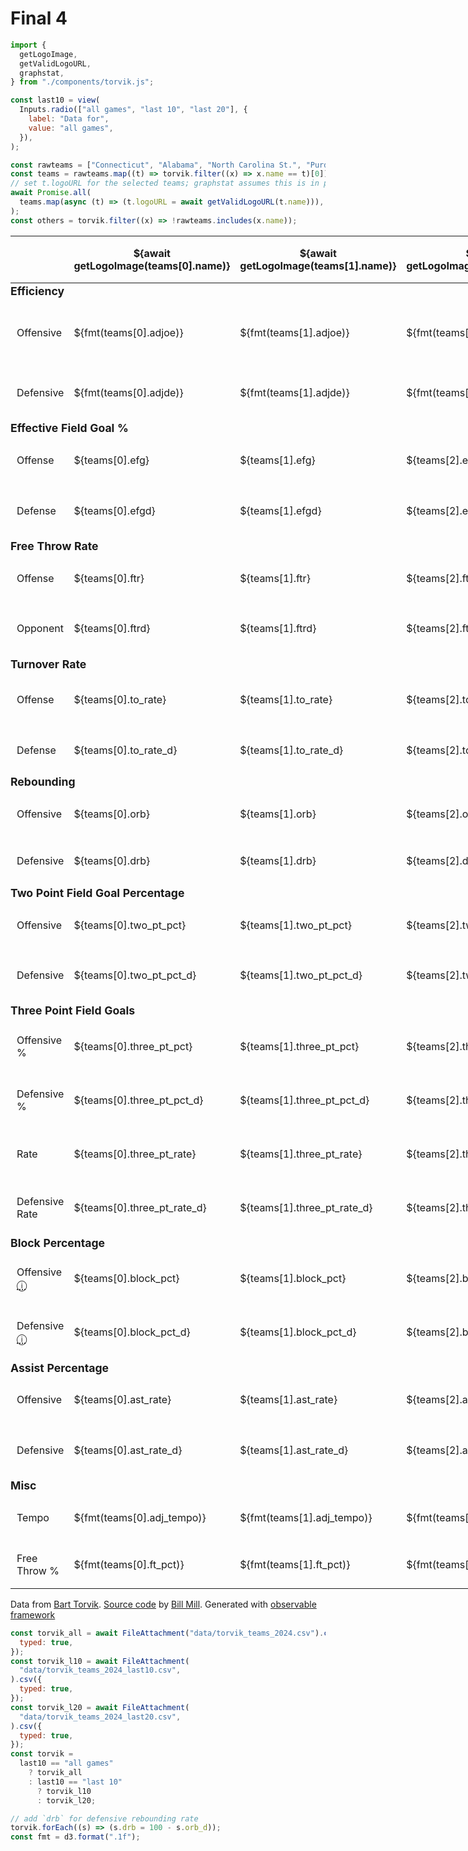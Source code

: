 # Final 4

```js
import {
  getLogoImage,
  getValidLogoURL,
  graphstat,
} from "./components/torvik.js";
```

<style>
table { min-width: 800px }
td { vertical-align: middle }
tr { height: 75px; padding-left: 10px }
tr td:first-child { 
  padding-left: 10px;
  width: 90px;
}
tr.sep {
  height: 25px;
  font-size: 1.1rem;
  font-weight: bold;
  border-bottom: none;
  margin-left: 0px;
}
tr.sep td:first-child { 
  padding-left: 0px;
}
abbr {
  cursor: pointer;
}
</style>

```js
const last10 = view(
  Inputs.radio(["all games", "last 10", "last 20"], {
    label: "Data for",
    value: "all games",
  }),
);
```

```js
const rawteams = ["Connecticut", "Alabama", "North Carolina St.", "Purdue"];
const teams = rawteams.map((t) => torvik.filter((x) => x.name == t)[0]);
// set t.logoURL for the selected teams; graphstat assumes this is in place
await Promise.all(
  teams.map(async (t) => (t.logoURL = await getValidLogoURL(t.name))),
);
const others = torvik.filter((x) => !rawteams.includes(x.name));
```

<table>
  <thead>
    <th></th>
    <th>${await getLogoImage(teams[0].name)}</th>
    <th>${await getLogoImage(teams[1].name)}</th>
    <th>${await getLogoImage(teams[2].name)}</th>
    <th>${await getLogoImage(teams[3].name)}</th>
    <th></th>
  </thead>
  <tr class="sep"><td colspan=4>Efficiency</td></tr>
  <tr>
    <td>Offensive</td>
    <td>${fmt(teams[0].adjoe)}</td>
    <td>${fmt(teams[1].adjoe)}</td>
    <td>${fmt(teams[2].adjoe)}</td>
    <td>${fmt(teams[3].adjoe)}</td>
    <td>${graphstat(torvik, teams, others, "adjoe", { labelAverage: true })}</td>
  </tr>
  <tr>
    <td>Defensive</td>
    <td>${fmt(teams[0].adjde)}</td>
    <td>${fmt(teams[1].adjde)}</td>
    <td>${fmt(teams[2].adjde)}</td>
    <td>${fmt(teams[3].adjde)}</td>
    <td>${graphstat(torvik, teams, others, "adjde", { reverse: true })}</td>
  </tr>
  <tr class="sep"><td colspan=4>Effective Field Goal %</td></tr>
  <tr>
    <td>Offense</td>
    <td>${teams[0].efg}</td>
    <td>${teams[1].efg}</td>
    <td>${teams[2].efg}</td>
    <td>${teams[3].efg}</td>
    <td>${graphstat(torvik, teams, others, "efg", { })}</td>
  </tr>
  <tr>
    <td>Defense</td>
    <td>${teams[0].efgd}</td>
    <td>${teams[1].efgd}</td>
    <td>${teams[2].efgd}</td>
    <td>${teams[3].efgd}</td>
    <td>${graphstat(torvik, teams, others, "efgd", { reverse: true })}</td>
  </tr>
  <tr class="sep"><td colspan=4>Free Throw Rate</td></tr>
  <tr>
    <td>Offense</td>
    <td>${teams[0].ftr}</td>
    <td>${teams[1].ftr}</td>
    <td>${teams[2].ftr}</td>
    <td>${teams[3].ftr}</td>
    <td>${graphstat(torvik, teams, others, "ftr", { })}</td>
  </tr>
  <tr>
    <td>Opponent</td>
    <td>${teams[0].ftrd}</td>
    <td>${teams[1].ftrd}</td>
    <td>${teams[2].ftrd}</td>
    <td>${teams[3].ftrd}</td>
    <td>${graphstat(torvik, teams, others, "ftrd", { reverse: true })}</td>
  </tr>
  <tr class="sep"><td colspan=4>Turnover Rate</td></tr>
  <tr>
    <td>Offense</td>
    <td>${teams[0].to_rate}</td>
    <td>${teams[1].to_rate}</td>
    <td>${teams[2].to_rate}</td>
    <td>${teams[3].to_rate}</td>
    <td>${graphstat(torvik, teams, others, "to_rate", { reverse: true })}</td>
  </tr>
  <tr>
    <td>Defense</td>
    <td>${teams[0].to_rate_d}</td>
    <td>${teams[1].to_rate_d}</td>
    <td>${teams[2].to_rate_d}</td>
    <td>${teams[3].to_rate_d}</td>
    <td>${graphstat(torvik, teams, others, "to_rate_d", { })}</td>
  </tr>
  <tr class="sep"><td colspan=4>Rebounding</td></tr>
  <tr>
    <td>Offensive</td>
    <td>${teams[0].orb}</td>
    <td>${teams[1].orb}</td>
    <td>${teams[2].orb}</td>
    <td>${teams[3].orb}</td>
    <td>${graphstat(torvik, teams, others, "orb", { })}</td>
  </tr>
  <tr>
    <td>Defensive</td>
    <td>${teams[0].drb}</td>
    <td>${teams[1].drb}</td>
    <td>${teams[2].drb}</td>
    <td>${teams[3].drb}</td>
    <td>${graphstat(torvik, teams, others, "drb", { })}</td>
  </tr>
  <tr class="sep"><td colspan=6>Two Point Field Goal Percentage</td></tr>
  <tr>
    <td>Offensive</td>
    <td>${teams[0].two_pt_pct}</td>
    <td>${teams[1].two_pt_pct}</td>
    <td>${teams[2].two_pt_pct}</td>
    <td>${teams[3].two_pt_pct}</td>
    <td>${graphstat(torvik, teams, others, "two_pt_pct", { })}</td>
  </tr>
  <tr>
    <td>Defensive</td>
    <td>${teams[0].two_pt_pct_d}</td>
    <td>${teams[1].two_pt_pct_d}</td>
    <td>${teams[2].two_pt_pct_d}</td>
    <td>${teams[3].two_pt_pct_d}</td>
    <td>${graphstat(torvik, teams, others, "two_pt_pct_d", { reverse: true })}</td>
  </tr>
  <tr class="sep"><td colspan=4>Three Point Field Goals</td></tr>
  <tr>
    <td>Offensive %</td>
    <td>${teams[0].three_pt_pct}</td>
    <td>${teams[1].three_pt_pct}</td>
    <td>${teams[2].three_pt_pct}</td>
    <td>${teams[3].three_pt_pct}</td>
    <td>${graphstat(torvik, teams, others, "three_pt_pct", { })}</td>
  </tr>
  <tr>
    <td>Defensive %</td>
    <td>${teams[0].three_pt_pct_d}</td>
    <td>${teams[1].three_pt_pct_d}</td>
    <td>${teams[2].three_pt_pct_d}</td>
    <td>${teams[3].three_pt_pct_d}</td>
    <td>${graphstat(torvik, teams, others, "three_pt_pct_d", { reverse: true })}</td>
  </tr>
  <tr>
    <td>Rate</td>
    <td>${teams[0].three_pt_rate}</td>
    <td>${teams[1].three_pt_rate}</td>
    <td>${teams[2].three_pt_rate}</td>
    <td>${teams[3].three_pt_rate}</td>
    <td>${graphstat(torvik, teams, others, "three_pt_rate", { })}</td>
  </tr>
  <tr>
    <td>Defensive Rate</td>
    <td>${teams[0].three_pt_rate_d}</td>
    <td>${teams[1].three_pt_rate_d}</td>
    <td>${teams[2].three_pt_rate_d}</td>
    <td>${teams[3].three_pt_rate_d}</td>
    <td>${graphstat(torvik, teams, others, "three_pt_rate_d", { reverse: true })}</td>
  </tr>
  <tr class="sep"><td colspan=4>Block Percentage</td></tr>
  <tr>
    <td>Offensive <abbr title="How often the team gets their shots blocked on offense">ⓘ</abbr></td>
    <td>${teams[0].block_pct}</td>
    <td>${teams[1].block_pct}</td>
    <td>${teams[2].block_pct}</td>
    <td>${teams[3].block_pct}</td>
<td>${graphstat(torvik, teams, others, "block_pct", { reverse: true })}</td>
  </tr>
  <tr>
    <td>Defensive <abbr title="How often the team blocks opponents' shots">ⓘ</abbr></td>
    <td>${teams[0].block_pct_d}</td>
    <td>${teams[1].block_pct_d}</td>
    <td>${teams[2].block_pct_d}</td>
    <td>${teams[3].block_pct_d}</td>
    <td>${graphstat(torvik, teams, others, "block_pct_d", { })}</td>
  </tr>
  <tr class="sep"><td colspan=4>Assist Percentage</td></tr>
  <tr>
    <td>Offensive</td>
    <td>${teams[0].ast_rate}</td>
    <td>${teams[1].ast_rate}</td>
    <td>${teams[2].ast_rate}</td>
    <td>${teams[3].ast_rate}</td>
    <td>${graphstat(torvik, teams, others, "ast_rate", { })}</td>
  </tr>
  <tr>
    <td>Defensive</td>
    <td>${teams[0].ast_rate_d}</td>
    <td>${teams[1].ast_rate_d}</td>
    <td>${teams[2].ast_rate_d}</td>
    <td>${teams[3].ast_rate_d}</td>
    <td>${graphstat(torvik, teams, others, "ast_rate_d", { reverse: true })}</td>
  </tr>
  <tr class="sep"><td colspan=4>Misc</td></tr>
  <tr>
    <td>Tempo</td>
    <td>${fmt(teams[0].adj_tempo)}</td>
    <td>${fmt(teams[1].adj_tempo)}</td>
    <td>${fmt(teams[2].adj_tempo)}</td>
    <td>${fmt(teams[3].adj_tempo)}</td>
    <td>${graphstat(torvik, teams, others, "adj_tempo", { })}</td>
  </tr>
  <tr>
    <td>Free Throw %</td>
    <td>${fmt(teams[0].ft_pct)}</td>
    <td>${fmt(teams[1].ft_pct)}</td>
    <td>${fmt(teams[2].ft_pct)}</td>
    <td>${fmt(teams[3].ft_pct)}</td>
    <td>${graphstat(torvik, teams, others, "ft_pct", { })}</td>
  </tr>
</table>

Data from [Bart Torvik](https://barttorvik.com). [Source code](https://github.com/llimllib/collegebasketball) by [Bill Mill](https://billmill.org). Generated with [observable framework](https://github.com/observablehq/framework)

```js
const torvik_all = await FileAttachment("data/torvik_teams_2024.csv").csv({
  typed: true,
});
const torvik_l10 = await FileAttachment(
  "data/torvik_teams_2024_last10.csv",
).csv({
  typed: true,
});
const torvik_l20 = await FileAttachment(
  "data/torvik_teams_2024_last20.csv",
).csv({
  typed: true,
});
const torvik =
  last10 == "all games"
    ? torvik_all
    : last10 == "last 10"
      ? torvik_l10
      : torvik_l20;

// add `drb` for defensive rebounding rate
torvik.forEach((s) => (s.drb = 100 - s.orb_d));
const fmt = d3.format(".1f");
```
